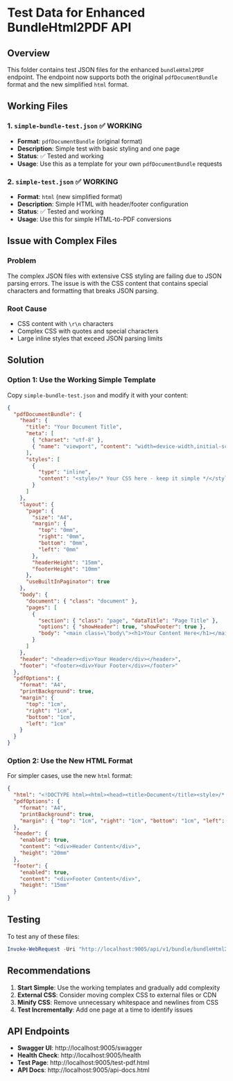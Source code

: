 # Test Data for Enhanced BundleHtml2PDF API

## Overview

This folder contains test JSON files for the enhanced `bundleHtml2PDF` endpoint. The endpoint now supports both the original `pdfDocumentBundle` format and the new simplified `html` format.

## Working Files

### 1. `simple-bundle-test.json` ✅ WORKING

- **Format**: `pdfDocumentBundle` (original format)
- **Description**: Simple test with basic styling and one page
- **Status**: ✅ Tested and working
- **Usage**: Use this as a template for your own `pdfDocumentBundle` requests

### 2. `simple-test.json` ✅ WORKING

- **Format**: `html` (new simplified format)
- **Description**: Simple HTML with header/footer configuration
- **Status**: ✅ Tested and working
- **Usage**: Use this for simple HTML-to-PDF conversions

## Issue with Complex Files

### Problem

The complex JSON files with extensive CSS styling are failing due to JSON parsing errors. The issue is with the CSS content that contains special characters and formatting that breaks JSON parsing.

### Root Cause

- CSS content with `\r\n` characters
- Complex CSS with quotes and special characters
- Large inline styles that exceed JSON parsing limits

## Solution

### Option 1: Use the Working Simple Template

Copy `simple-bundle-test.json` and modify it with your content:

```json
{
  "pdfDocumentBundle": {
    "head": {
      "title": "Your Document Title",
      "meta": [
        { "charset": "utf-8" },
        { "name": "viewport", "content": "width=device-width,initial-scale=1" }
      ],
      "styles": [
        {
          "type": "inline",
          "content": "<style>/* Your CSS here - keep it simple */</style>"
        }
      ]
    },
    "layout": {
      "page": {
        "size": "A4",
        "margin": {
          "top": "0mm",
          "right": "0mm",
          "bottom": "0mm",
          "left": "0mm"
        },
        "headerHeight": "15mm",
        "footerHeight": "10mm"
      },
      "useBuiltInPaginator": true
    },
    "body": {
      "document": { "class": "document" },
      "pages": [
        {
          "section": { "class": "page", "dataTitle": "Page Title" },
          "options": { "showHeader": true, "showFooter": true },
          "body": "<main class=\"body\"><h1>Your Content Here</h1></main>"
        }
      ]
    },
    "header": "<header><div>Your Header</div></header>",
    "footer": "<footer><div>Your Footer</div></footer>"
  },
  "pdfOptions": {
    "format": "A4",
    "printBackground": true,
    "margin": {
      "top": "1cm",
      "right": "1cm",
      "bottom": "1cm",
      "left": "1cm"
    }
  }
}
```

### Option 2: Use the New HTML Format

For simpler cases, use the new `html` format:

```json
{
  "html": "<!DOCTYPE html><html><head><title>Document</title><style>/* CSS */</style></head><body><h1>Content</h1></body></html>",
  "pdfOptions": {
    "format": "A4",
    "printBackground": true,
    "margin": { "top": "1cm", "right": "1cm", "bottom": "1cm", "left": "1cm" }
  },
  "header": {
    "enabled": true,
    "content": "<div>Header Content</div>",
    "height": "20mm"
  },
  "footer": {
    "enabled": true,
    "content": "<div>Footer Content</div>",
    "height": "15mm"
  }
}
```

## Testing

To test any of these files:

```powershell
Invoke-WebRequest -Uri "http://localhost:9005/api/v1/bundle/bundleHtml2PDF" -Method POST -Headers @{"Content-Type"="application/json"} -Body (Get-Content test-data/test.json -Raw) -OutFile "output.pdf"
```

## Recommendations

1. **Start Simple**: Use the working templates and gradually add complexity
2. **External CSS**: Consider moving complex CSS to external files or CDN
3. **Minify CSS**: Remove unnecessary whitespace and newlines from CSS
4. **Test Incrementally**: Add one page at a time to identify issues

## API Endpoints

- **Swagger UI**: http://localhost:9005/swagger
- **Health Check**: http://localhost:9005/health
- **Test Page**: http://localhost:9005/test-pdf.html
- **API Docs**: http://localhost:9005/api-docs.html
